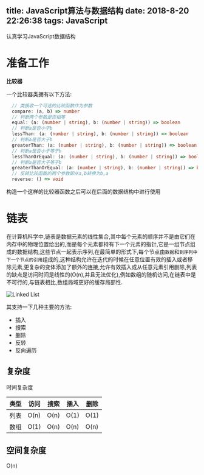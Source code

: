 title: JavaScript算法与数据结构
date: 2018-8-20 22:26:38
tags: JavaScript
---

认真学习JavaScript数据结构

<!-- more -->

# 准备工作

**比较器**

一个比较器类拥有以下方法:

```typescript
  // 类接收一个可选的比较函数作为参数
  compare: (a, b) => number
  // 判断两个参数是否相等
  equal: (a: (number | string), b: (number | string)) => boolean
  // 判断a是否小于b
  lessThan: (a: (number | string), b: (number | string)) => boolean
  // 判断a是否大于b
  greaterThan: (a: (number | string), b: (number | string)) => boolean
  // 判断a是否小于等于b
  lessThanOrEqual: (a: (number | string), b: (number | string)) => boolean
  // 判断a是否大于等于b
  greaterThanOrEqual: (a: (number | string), b: (number | string)) => boolean
  // 反转比较函数的两个参数即从a,b转换为b,a
  reverse: () => void

```

构造一个这样的比较器函数之后可以在后面的数据结构中进行使用


# 链表

在计算机科学中,链表是数据元素的线性集合,其中每个元素的顺序并不是由它们在内存中的物理位置给出的,而是每个元素都持有下一个元素的指针,它是一组节点组成的数据结构,这些节点一起表示序列,在最简单的形式下,每个节点由`数据`和`到序列中下一个节点的引用`组成的,这种结构允许在迭代的时候在任意位置有效的插入或者移除元素,更复杂的变体添加了额外的连接,允许有效插入或从任意元素引用删除,列表的缺点是访问时间是线性的(O(n),并且无法优化),例如数组的随机访问,在链表中是不可行的,与链表相比,数组局域更好的缓存局部性.

![Linked List](https://upload.wikimedia.org/wikipedia/commons/6/6d/Singly-linked-list.svg)

其支持一下几种主要的方法:

- 插入
- 搜索
- 删除
- 反转
- 反向遍历
  
## 复杂度

时间复杂度

| 类型 | 访问 | 搜索 | 插入 | 删除 |
| ---- | ---- | ---- | ---- | ---- |
| 列表 | O(n) | O(n) | O(1) | O(1) |
| 数组 | O(1) | O(n) | O(n) | O(n) |

## 空间复杂度

O(n)
